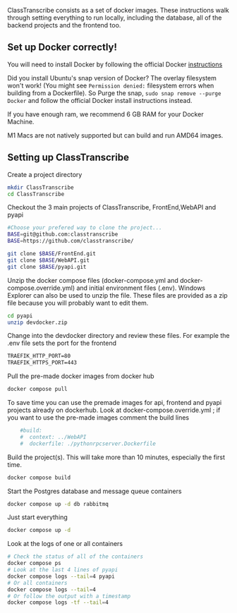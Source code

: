 ClassTranscribe consists as a set of docker images. These instructions walk through setting everything to run locally, including the database, all of the backend projects and the frontend too. 

## Set up Docker correctly!

You will need to install Docker by following the official Docker [instructions](https://docs.docker.com/engine/install/)

Did you install Ubuntu's snap version of Docker? The overlay filesystem won't work! (You might see `Permission denied:` filesystem errors when building from a Dockerfile). So Purge the snap, ```sudo snap remove --purge Docker``` and follow the official Docker install instructions instead.

If you have enough ram, we recommend 6 GB RAM for your Docker Machine.

M1 Macs are not natively supported but can build and run AMD64 images.

## Setting up ClassTranscribe

Create a project directory

```sh
mkdir ClassTranscribe
cd ClassTranscribe
```

Checkout the 3 main projects of ClassTranscribe, FrontEnd,WebAPI and pyapi
```sh
#Choose your prefered way to clone the project...
BASE=git@github.com:classtranscribe
BASE=https://github.com/classtranscribe/

git clone $BASE/FrontEnd.git
git clone $BASE/WebAPI.git
git clone $BASE/pyapi.git
```

Unzip the docker compose files (docker-compose.yml and docker-compose.override.yml) and initial environment files (.env). 
Windows Explorer can also be used to unzip the file.
These files are provided as a zip file because you will probably want to edit them.

```sh
cd pyapi
unzip devdocker.zip
```
Change into the devdocker directory and review these files. For example the .env file sets the port for the frontend
```txt
TRAEFIK_HTTP_PORT=80
TRAEFIK_HTTPS_PORT=443
```

Pull the pre-made docker images from docker hub
```sh
docker compose pull
```
To save time you can use the premade images for api, frontend and pyapi projects already on dockerhub.
Look at docker-compose.override.yml ; if you want to use the pre-made images comment the build lines

```yml
    #build:
    #  context: ../WebAPI
    #  dockerfile: ./pythonrpcserver.Dockerfile
```

Build the project(s). This will take more than 10 minutes, especially the first time.
```sh
docker compose build
```

Start the Postgres database and message queue containers
```sh
docker compose up -d db rabbitmq
```
Just start everything
```sh
docker compose up -d
```
Look at the logs of one or all containers
```sh
# Check the status of all of the containers
docker compose ps
# Look at the last 4 lines of pyapi
docker compose logs --tail=4 pyapi
# Or all containers
docker compose logs --tail=4
# Or follow the output with a timestamp
docker compose logs -tf --tail=4
```
